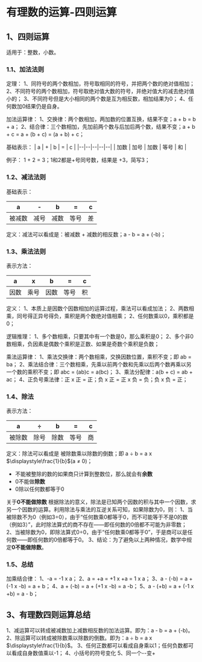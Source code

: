 # 有理数的运算-四则运算
## 1、四则运算
适用于：整数，小数。

### 1.1、加法法则
定理：
1、同符号的两个数相加，符号取相同的符号，并把两个数的绝对值相加；
2、不同符号的两个数相加，符号取绝对值大数的符号，并绝对值大的减去绝对值小的；
3、不同符号但是大小相同的两个数是互为相反数，相加结果为0；
4、任何数加0结果仍是自身。

加法运算律：
1、交换律：两个数相加，两加数的位置互换，结果不变；a + b = b + a；
2、结合律：三个数相加，先加前两个数与后加后两个数，结果不变；a + b + c = a + (b + c) = (a + b) + c；

基础表示：
| a | + | b | = | c |
|--|--|--|--|--|
| 加数 | 加号 | 加数 | 等号 | 和 |

例子：
1 + 2 = 3；1和2都是+号同号数，结果是 +3，简写3；

### 1.2、减法法则
基础表示：

| a | - | b | = | c |
|--|--|--|--|--|
| 被减数 | 减号 | 减数 | 等号 | 差 |

定义：减法可以看成是：被减数 + 减数的相反数；a - b = a + (-b)；

### 1.3、乘法法则
表示方法：

| a | x | b | = | c |
|--|--|--|--|--|
| 因数 | 乘号 | 因数 | 等号 | 积 |

定义：
1、本质上是因数个因数相加的运算过程，乘法可以看成加法；
2、两数相乘，同号得正异号得负，乘积是两个数绝对值相乘；
2、任何数乘以0，乘积都是0；

逻辑推理：
1、多个数相乘，只要其中有一个数是0，那么乘积是0；
2、多个非0数相乘，负因素是偶数个乘积是正数、如果是奇数个乘积是负数；

乘法运算律：
1、乘法交换律：两个数相乘，交换因数位置，乘积不变；即 ab = ba；
2、乘法结合律：三个数相乘，先乘以前两个数和先乘以后两个数再乘以另一个数的乘积不变；即 abc = (ab)c = a(bc)；
3、乘法分配律：a(b + c) = ab + ac；
4、正负号乘法律：正 x 正 = 正；负 x 正 = 正 x 负 = 负；负 x 负 = 正；

### 1.4、除法
表示方法：

| a | $\div$ | b | = | c |
|--|--|--|--|--|
| 被除数 | 除号 | 除数 | 等号 | 商 |

定义：除法可以看成是 被除数乘以除数的倒数；即 a $\div$ b = a x $\displaystyle\frac{1}{b}$(a $\ne$ 0)；

- 不能被整除的数的如果商只计算到整数位，那么就会有**余数**
- 0不能做**除数**
- 0除以任何数都等于0

关于**0不能做除数**
根据除法的意义，除法是已知两个因数的积与其中一个因数，求另一个因数的运算。利用除法与乘法的互逆关系可知，如果除数为0，则：
1、当被除数不为0（例如3÷0），由于“任何数乘0都等于0，而不可能等于不是0的数（例如3）”，此时除法算式的商不存在——即任何数的0倍都不可能为非零数；
2、当被除数为0，即除法算式0÷0，由于“任何数乘0都等于0”，于是商可以是任何数——即任何数的0倍都等于0。
3、结论：为了避免以上两种情况，数学中规定**0不能做除数**。

### 1.5、总结
加乘结合律：
1、-a = -1 x a；
2、a = +a = +1 x +a = 1 x a；
3、a - (-b) = a + (-1 x -b) = a + b；
4、a + (-b) = a + (+1 x -b) = a -b；
5、a - (+b) = a + (-1 x +b) = a - b；

## 3、有理数四则运算总结
1、减运算可以转成被减数加上减数相反数的加法运算。即为：a - b = a + (-b)。
2、除运算可以转成被除数乘以除数的倒数。即为：a $\div$ b = a x $\displaystyle\frac{1}{b}$。
3、任何正数都可以看成自身乘以1；任何负数都可以看成自身数值乘以-1；
4、小括号的符号变化
5、同一个--变+
